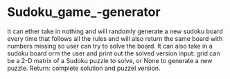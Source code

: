 # Sudoku_game_-generator
It can ether take in nothing and will randomly generate a new sudoku board every time that follows  all the rules and will also return the same board with numbers missing so user can try to solve the board.  It can also take in a sudoku board orm the user and print out the solved version  input: grid can be a 2-D matrix of a Sudoku puzzle  to solve, or None to generate a new puzzle. Return: complete solution and puzzel version.
